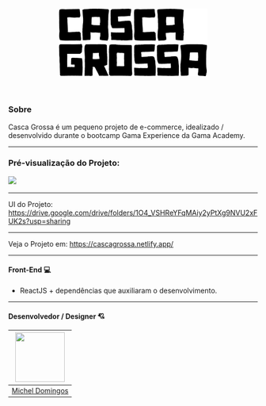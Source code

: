 <p align="center">	
  <img src="https://github.com/micheldslive/casca-grossa/blob/master/demo/casca-grossa-logo.png" width="300" alt="Unform" />
</p>	

<br>

### Sobre

Casca Grossa é um pequeno projeto de e-commerce, idealizado / desenvolvido durante o bootcamp Gama Experience da Gama Academy.

-------------------------------------
### Pré-visualização do Projeto:	
<img src="https://github.com/micheldslive/casca-grossa/blob/master/demo/demo.gif" width="700"   />

-------------------------------------
UI do Projeto: https://drive.google.com/drive/folders/1O4_VSHReYFqMAiy2yPtXg9NVU2xFUK2s?usp=sharing

-------------------------------------
Veja o Projeto em: https://cascagrossa.netlify.app/

-------------------------------------
#### Front-End 💻
* ReactJS + dependências que auxiliaram o desenvolvimento.

-------------------------------------
#### Desenvolvedor / Designer 💘
| <img src="https://avatars.githubusercontent.com/u/55795597?v=4" width="100" height="100" /> |
| :---:  |
| [Michel Domingos](https://github.com/micheldslive) |
